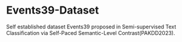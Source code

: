 # Events39-Dataset
Self established dataset Events39 proposed in Semi-supervised Text Classification via Self-Paced Semantic-Level Contrast(PAKDD2023).

